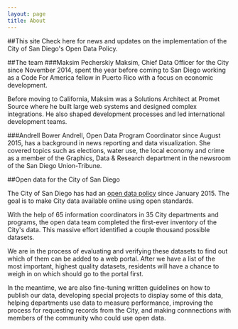 ```yaml
---
layout: page
title: About
---
```

##This site
Check here for news and updates on the implementation of the City of San Diego's Open Data Policy.

##The team
###Maksim Pecherskiy
Maksim, Chief Data Officer for the City since November 2014, spent the year before coming to San Diego working as a Code For America fellow in Puerto Rico with a focus on economic development.

Before moving to California, Maksim was a Solutions Architect at Promet Source where he built large web systems and designed complex integrations. He also shaped development processes and led international development teams.

###Andrell Bower
Andrell, Open Data Program Coordinator since August 2015, has a background in news reporting and data visualization. She covered topics such as elections, water use, the local economy and crime as a member of the Graphics, Data & Research department in the newsroom of the San Diego Union-Tribune.

##Open data for the City of San Diego

The City of San Diego has had an [open data policy](http://www.sandiego.gov/pad/programs/opendata.shtml) since January 2015. The goal is to make City data available online using open standards. 

With the help of 65 information coordinators in 35 City departments and programs, the open data team completed the first-ever inventory of the City's data. This massive effort identified a couple thousand possible datasets.

We are in the process of evaluating and verifying these datasets to find out which of them can be added to a web portal. After we have a list of the most important, highest quality datasets, residents will have a chance to weigh in on which should go to the portal first.

In the meantime, we are also fine-tuning written guidelines on how to publish our data, developing special projects to display some of this data, helping departments use data to measure performance, improving the process for requesting records from the City, and making connnections with members of the community who could use open data.
